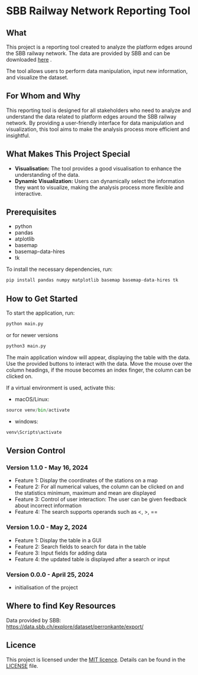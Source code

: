 
# SBB Railway Network Reporting Tool

## What
This project is a reporting tool created to analyze the platform edges around the SBB railway network.
The data are provided by SBB and can be downloaded [here](https://data.sbb.ch/explore/dataset/perronkante/export/) .

The tool allows users to perform data manipulation, input new information, and visualize the dataset.

## For Whom and Why
This reporting tool is designed for all stakeholders who need to analyze and understand the data related
to platform edges around the SBB railway network. By providing a user-friendly interface for data manipulation
and visualization, this tool aims to make the analysis process more efficient and insightful.

## What Makes This Project Special
- **Visualisation:** The tool provides a good visualisation to enhance the understanding of the data.
- **Dynamic Visualization:** Users can dynamically select the information they want to visualize, making the analysis process more flexible and interactive.

## Prerequisites
- python
- pandas
- atplotlib
- basemap
- basemap-data-hires
- tk

To install the necessary dependencies, run:
````python
pip install pandas numpy matplotlib basemap basemap-data-hires tk
````


## How to Get Started
To start the application, run:
````python
python main.py
````
or for newer versions
```python
python3 main.py
```


The main application window will appear, displaying the table with the data.
Use the provided buttons to interact with the data.
Move the mouse over the column headings, if the mouse becomes an index finger,
the column can be clicked on.

If a virtual environment is used, activate this:
- macOS/Linux:
```python
source venv/bin/activate
```
- windows:
```python
venv\Scripts\activate
```

## Version Control

### Version 1.1.0 - May 16, 2024
- Feature 1: Display the coordinates of the stations on a map
- Feature 2: For all numerical values, the column can be clicked on and the statistics minimum, maximum and mean are displayed
- Feature 3: Control of user interaction: The user can be given feedback about incorrect information
- Feature 4: The search supports operands such as <, >, ==

### Version 1.0.0 - May 2, 2024
- Feature 1: Display the table in a GUI
- Feature 2: Search fields to search for data in the table
- Feature 3: Input fields for adding data
- Feature 4: the updated table is displayed after a search or input

### Version 0.0.0 - April 25, 2024
- initialisation of the project


## Where to find Key Resources
Data provided by SBB: <a href="https://data.sbb.ch/explore/dataset/perronkante/export/" target="_blank">https://data.sbb.ch/explore/dataset/perronkante/export/ </a>

## Licence
This project is licensed under the [MIT licence](LICENSE). Details can be found in the [LICENSE](LICENSE) file.
